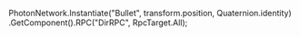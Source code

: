 
 PhotonNetwork.Instantiate("Bullet", transform.position, Quaternion.identity)
                    .GetComponent<PhotonView>().RPC("DirRPC", RpcTarget.All);
 